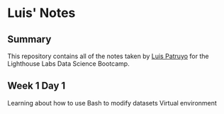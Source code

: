 # Luis' Notes


## Summary

This repository contains all of the notes taken by [Luis Patruyo](https://github.com/lgpatruyo/lighthouse-data-notes) for the Lighthouse Labs Data Science Bootcamp.

## Week 1 Day 1

Learning about how to use Bash to modify datasets
Virtual environment 

